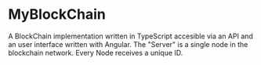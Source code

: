 # MyBlockChain
A BlockChain implementation written in TypeScript accesible via an API and an user interface written with Angular.
The "Server" is a single node in the blockchain network.
Every Node receives a unique ID.